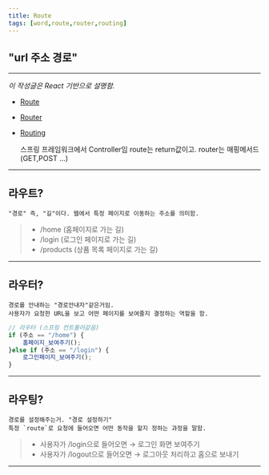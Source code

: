 ```yaml
---
title: Route
tags: [word,route,router,routing]
---
```


## "url 주소 경로"

---

_이 작성글은 React 기반으로 설명함._

- [Route](#라우트?)
- [Router](#라우터?)
- [Routing](#라우팅?)

	스프링 프레임워크에서 Controller임 
	route는 return값이고.
	router는 매핑메서드(GET,POST ...)


---

## 라우트?

	"경로" 즉, "길"이다. 웹에서 특정 페이지로 이동하는 주소를 의미함.

>- /home (홈페이지로 가는 길)
>- /login (로그인 페이지로 가는 길)
>- /products (상품 목록 페이지로 가는 길)

---

## 라우터?

	경로를 안내하는 "경로안내자"같은거임. 
	사용자가 요청한 URL을 보고 어떤 페이지를 보여줄지 결정하는 역할을 함.

```js
// 라우터 (스프링 컨트롤러같음)
if (주소 == "/home") {
	홈페이지_보여주기(); 
}else if (주소 == "/login") {
	로그인페이지_보여주기(); 
}
```
---

## 라우팅?

	경로를 설정해주는거. "경로 설정하기"
	특정 `route`로 요청에 들어오면 어떤 동작을 할지 정하는 과정을 말함.


>- 사용자가 /login으로 들어오면 → 로그인 화면 보여주기
>- 사용자가 /logout으로 들어오면 → 로그아웃 처리하고 홈으로 보내기


---
